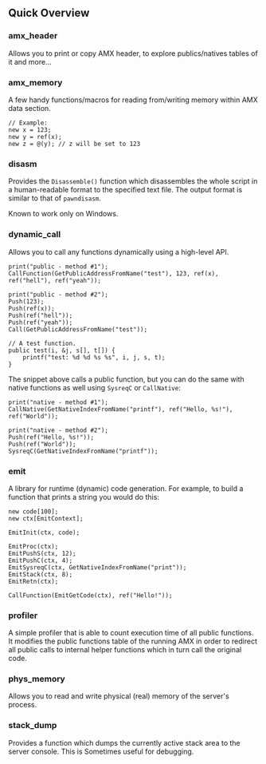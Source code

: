 Quick Overview
--------------

### amx_header ###

Allows you to print or copy AMX header, to explore publics/natives tables of it and more...

### amx_memory ###

A few handy functions/macros for reading from/writing memory within AMX data section. 

	// Example:
	new x = 123;
	new y = ref(x);
	new z = @(y); // z will be set to 123

### disasm ###

Provides the `Disassemble()` function which disassembles the whole script in a human-readable format
to the specified text file. The output format is similar to that of `pawndisasm`.

Known to work only on Windows.

### dynamic_call ###

Allows you to call any functions dynamically using a high-level API.

	print("public - method #1");
	CallFunction(GetPublicAddressFromName("test"), 123, ref(x), ref("hell"), ref("yeah"));

	print("public - method #2");
	Push(123);
	Push(ref(x));
	Push(ref("hell"));
	Push(ref("yeah"));
	Call(GetPublicAddressFromName("test"));

	// A test function.
	public test(i, &j, s[], t[]) {
		printf("test: %d %d %s %s", i, j, s, t);
	}


The snippet above calls a public function, but you can do the same with native functions as well
using `SysreqC` or `CallNative`:

	print("native - method #1");
	CallNative(GetNativeIndexFromName("printf"), ref("Hello, %s!"), ref("World"));

	print("native - method #2");
	Push(ref("Hello, %s!"));
	Push(ref("World"));
	SysreqC(GetNativeIndexFromName("printf"));

### emit ###

A library for runtime (dynamic) code generation. For example, to build a function that
prints a string you would do this:

	new code[100];
	new ctx[EmitContext];

	EmitInit(ctx, code);

	EmitProc(ctx);
	EmitPushS(ctx, 12);
	EmitPushC(ctx, 4);
	EmitSysreqC(ctx, GetNativeIndexFromName("print"));
	EmitStack(ctx, 8);
	EmitRetn(ctx);

	CallFunction(EmitGetCode(ctx), ref("Hello!"));

### profiler ###

A simple profiler that is able to count execution time of all public functions.
It modifies the public functions table of the running AMX in order to redirect 
all public calls to internal helper functions which in turn call the original code.

### phys_memory ###

Allows you to read and write physical (real) memory of the server's process.

### stack_dump ###

Provides a function which dumps the currently active stack area to the server console.
This is Sometimes useful for debugging.
